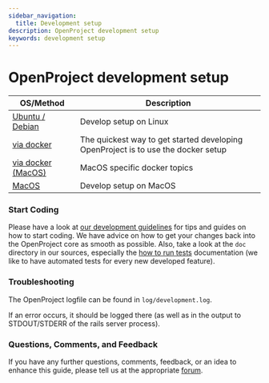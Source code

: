 ```yaml
---
sidebar_navigation:
  title: Development setup
description: OpenProject development setup
keywords: development setup
---
```


# OpenProject development setup

| OS/Method                          | Description                                                                       |
|------------------------------------|-----------------------------------------------------------------------------------|
| [Ubuntu / Debian](linux)           | Develop setup on Linux                                                            |
| [via docker](docker)               | The quickest way to get started developing OpenProject is to use the docker setup |
| [via docker (MacOS)](docker-macos) | MacOS specific docker topics                                                      |
| [MacOS](macos)                     | Develop setup on MacOS                                                            |


### Start Coding

Please have a look at [our development guidelines](../code-review-guidelines/) for tips and guides on how to start
coding. We have advice on how to get your changes back into the OpenProject core as smooth as possible.
Also, take a look at the `doc` directory in our sources, especially
the [how to run tests](../running-tests) documentation (we like to have automated tests for every new developed feature).

### Troubleshooting

The OpenProject logfile can be found in `log/development.log`.

If an error occurs, it should be logged there (as well as in the output to STDOUT/STDERR of the rails server process).

### Questions, Comments, and Feedback

If you have any further questions, comments, feedback, or an idea to enhance this guide, please tell us at the
appropriate [forum](https://community.openproject.org/projects/openproject/boards/9).

